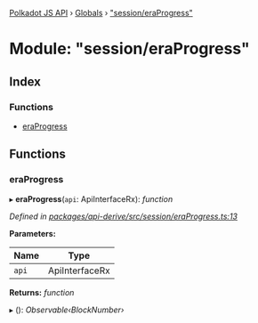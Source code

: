 [Polkadot JS API](../README.md) › [Globals](../globals.md) › ["session/eraProgress"](_session_eraprogress_.md)

# Module: "session/eraProgress"

## Index

### Functions

* [eraProgress](_session_eraprogress_.md#eraprogress)

## Functions

###  eraProgress

▸ **eraProgress**(`api`: ApiInterfaceRx): *function*

*Defined in [packages/api-derive/src/session/eraProgress.ts:13](https://github.com/polkadot-js/api/blob/6476d88e19/packages/api-derive/src/session/eraProgress.ts#L13)*

**Parameters:**

Name | Type |
------ | ------ |
`api` | ApiInterfaceRx |

**Returns:** *function*

▸ (): *Observable‹BlockNumber›*
